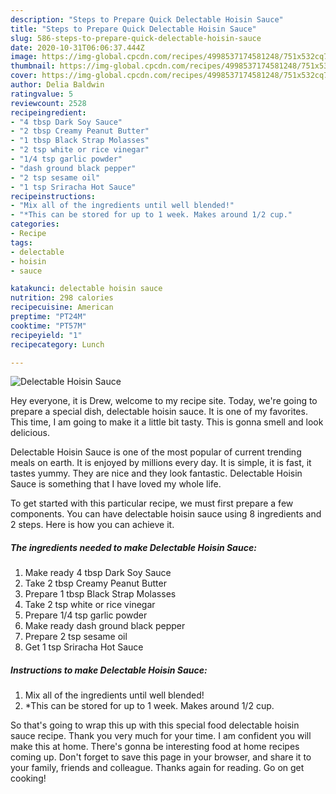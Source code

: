 ```yaml
---
description: "Steps to Prepare Quick Delectable Hoisin Sauce"
title: "Steps to Prepare Quick Delectable Hoisin Sauce"
slug: 586-steps-to-prepare-quick-delectable-hoisin-sauce
date: 2020-10-31T06:06:37.444Z
image: https://img-global.cpcdn.com/recipes/4998537174581248/751x532cq70/delectable-hoisin-sauce-recipe-main-photo.jpg
thumbnail: https://img-global.cpcdn.com/recipes/4998537174581248/751x532cq70/delectable-hoisin-sauce-recipe-main-photo.jpg
cover: https://img-global.cpcdn.com/recipes/4998537174581248/751x532cq70/delectable-hoisin-sauce-recipe-main-photo.jpg
author: Delia Baldwin
ratingvalue: 5
reviewcount: 2528
recipeingredient:
- "4 tbsp Dark Soy Sauce"
- "2 tbsp Creamy Peanut Butter"
- "1 tbsp Black Strap Molasses"
- "2 tsp white or rice vinegar"
- "1/4 tsp garlic powder"
- "dash ground black pepper"
- "2 tsp sesame oil"
- "1 tsp Sriracha Hot Sauce"
recipeinstructions:
- "Mix all of the ingredients until well blended!"
- "*This can be stored for up to 1 week. Makes around 1/2 cup."
categories:
- Recipe
tags:
- delectable
- hoisin
- sauce

katakunci: delectable hoisin sauce 
nutrition: 298 calories
recipecuisine: American
preptime: "PT24M"
cooktime: "PT57M"
recipeyield: "1"
recipecategory: Lunch

---
```



![Delectable Hoisin Sauce](https://img-global.cpcdn.com/recipes/4998537174581248/751x532cq70/delectable-hoisin-sauce-recipe-main-photo.jpg)

Hey everyone, it is Drew, welcome to my recipe site. Today, we're going to prepare a special dish, delectable hoisin sauce. It is one of my favorites. This time, I am going to make it a little bit tasty. This is gonna smell and look delicious.

Delectable Hoisin Sauce is one of the most popular of current trending meals on earth. It is enjoyed by millions every day. It is simple, it is fast, it tastes yummy. They are nice and they look fantastic. Delectable Hoisin Sauce is something that I have loved my whole life.




To get started with this particular recipe, we must first prepare a few components. You can have delectable hoisin sauce using 8 ingredients and 2 steps. Here is how you can achieve it.

<!--inarticleads1-->

##### The ingredients needed to make Delectable Hoisin Sauce:

1. Make ready 4 tbsp Dark Soy Sauce
1. Take 2 tbsp Creamy Peanut Butter
1. Prepare 1 tbsp Black Strap Molasses
1. Take 2 tsp white or rice vinegar
1. Prepare 1/4 tsp garlic powder
1. Make ready dash ground black pepper
1. Prepare 2 tsp sesame oil
1. Get 1 tsp Sriracha Hot Sauce




<!--inarticleads2-->

##### Instructions to make Delectable Hoisin Sauce:

1. Mix all of the ingredients until well blended!
1. *This can be stored for up to 1 week. Makes around 1/2 cup.




So that's going to wrap this up with this special food delectable hoisin sauce recipe. Thank you very much for your time. I am confident you will make this at home. There's gonna be interesting food at home recipes coming up. Don't forget to save this page in your browser, and share it to your family, friends and colleague. Thanks again for reading. Go on get cooking!

